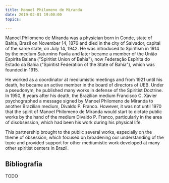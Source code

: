 ```yaml
---
title: Manoel Philomeno de Miranda
date: 2019-02-01 19:00:00
topics: 

---
```


Manoel Philomeno de Miranda was a physician born in Conde, state of Bahia, Brazil on November 14, 1876 and died in the city of Salvador, capital of the same state, on July 14, 1942. He was introduced to Spiritism in 1914 by the medium Saturnino Favila and later became a member of the União Espírita Baiana ("Spiritist Union of Bahia"), now Federação Espírita do Estado da Bahia ("Spiritist Federation of the State of Bahia"), which was founded in 1915.

He worked as a coordinator at mediumistic meetings and from 1921 until his death, he became an active member in the board of directors of UEB. Under a pseudonym, he published many works in defense of the Spiritist Doctrine. In 1950, 8 years after his death, the Brazilian medium Francisco C. Xavier psychographed a message signed by Manoel Philomeno de Miranda to another Brazilian medium, Divaldo P. Franco. However, it was not until 1970 that the spirit of Manoel Philomeno de Miranda would start to dictate public works by the hand of the medium Divaldo P. Franco, particularly in the area of disobsession, which had been his work during his physical life.

This partnership brought to the public several works, especially on the theme of obsession, which focused on broadening our understanding of the topic and provided support for other mediumistic work developed at many other spiritist centers in Brazil.



## Bibliografia
TODO






